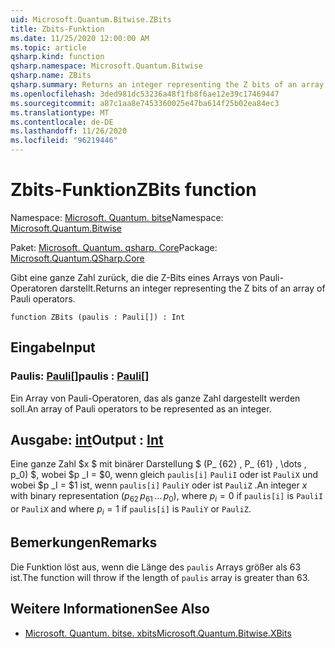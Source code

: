 ```yaml
---
uid: Microsoft.Quantum.Bitwise.ZBits
title: Zbits-Funktion
ms.date: 11/25/2020 12:00:00 AM
ms.topic: article
qsharp.kind: function
qsharp.namespace: Microsoft.Quantum.Bitwise
qsharp.name: ZBits
qsharp.summary: Returns an integer representing the Z bits of an array of Pauli operators.
ms.openlocfilehash: 3ded981dc53236a48f1fb8f6ae12e39c17469447
ms.sourcegitcommit: a87c1aa8e7453360025e47ba614f25b02ea84ec3
ms.translationtype: MT
ms.contentlocale: de-DE
ms.lasthandoff: 11/26/2020
ms.locfileid: "96219446"
---
```

# <a name="zbits-function"></a><span data-ttu-id="82110-102">Zbits-Funktion</span><span class="sxs-lookup"><span data-stu-id="82110-102">ZBits function</span></span>

<span data-ttu-id="82110-103">Namespace: [Microsoft. Quantum. bitse](xref:Microsoft.Quantum.Bitwise)</span><span class="sxs-lookup"><span data-stu-id="82110-103">Namespace: [Microsoft.Quantum.Bitwise](xref:Microsoft.Quantum.Bitwise)</span></span>

<span data-ttu-id="82110-104">Paket: [Microsoft. Quantum. qsharp. Core](https://nuget.org/packages/Microsoft.Quantum.QSharp.Core)</span><span class="sxs-lookup"><span data-stu-id="82110-104">Package: [Microsoft.Quantum.QSharp.Core](https://nuget.org/packages/Microsoft.Quantum.QSharp.Core)</span></span>


<span data-ttu-id="82110-105">Gibt eine ganze Zahl zurück, die die Z-Bits eines Arrays von Pauli-Operatoren darstellt.</span><span class="sxs-lookup"><span data-stu-id="82110-105">Returns an integer representing the Z bits of an array of Pauli operators.</span></span>

```qsharp
function ZBits (paulis : Pauli[]) : Int
```


## <a name="input"></a><span data-ttu-id="82110-106">Eingabe</span><span class="sxs-lookup"><span data-stu-id="82110-106">Input</span></span>

### <a name="paulis--pauli"></a><span data-ttu-id="82110-107">Paulis: [Pauli](xref:microsoft.quantum.lang-ref.pauli)[]</span><span class="sxs-lookup"><span data-stu-id="82110-107">paulis : [Pauli](xref:microsoft.quantum.lang-ref.pauli)[]</span></span>

<span data-ttu-id="82110-108">Ein Array von Pauli-Operatoren, das als ganze Zahl dargestellt werden soll.</span><span class="sxs-lookup"><span data-stu-id="82110-108">An array of Pauli operators to be represented as an integer.</span></span>



## <a name="output--int"></a><span data-ttu-id="82110-109">Ausgabe: [int](xref:microsoft.quantum.lang-ref.int)</span><span class="sxs-lookup"><span data-stu-id="82110-109">Output : [Int](xref:microsoft.quantum.lang-ref.int)</span></span>

<span data-ttu-id="82110-110">Eine ganze Zahl $x $ mit binärer Darstellung $ (P_ {62} \, P_ {61} \, \dots \, p_0) $, wobei $p _I = $0, wenn gleich `paulis[i]` `PauliI` oder ist `PauliX` und wobei $p _I = $1 ist, wenn `paulis[i]` `PauliY` oder ist `PauliZ` .</span><span class="sxs-lookup"><span data-stu-id="82110-110">An integer $x$ with binary representation $(p_{62}\,p_{61}\,\dots\,p_0)$, where $p_i = 0$ if `paulis[i]` is `PauliI` or `PauliX` and where $p_i = 1$ if `paulis[i]` is `PauliY` or `PauliZ`.</span></span>

## <a name="remarks"></a><span data-ttu-id="82110-111">Bemerkungen</span><span class="sxs-lookup"><span data-stu-id="82110-111">Remarks</span></span>

<span data-ttu-id="82110-112">Die Funktion löst aus, wenn die Länge des `paulis` Arrays größer als 63 ist.</span><span class="sxs-lookup"><span data-stu-id="82110-112">The function will throw if the length of `paulis` array is greater than 63.</span></span>

## <a name="see-also"></a><span data-ttu-id="82110-113">Weitere Informationen</span><span class="sxs-lookup"><span data-stu-id="82110-113">See Also</span></span>

- [<span data-ttu-id="82110-114">Microsoft. Quantum. bitse. xbits</span><span class="sxs-lookup"><span data-stu-id="82110-114">Microsoft.Quantum.Bitwise.XBits</span></span>](xref:Microsoft.Quantum.Bitwise.XBits)